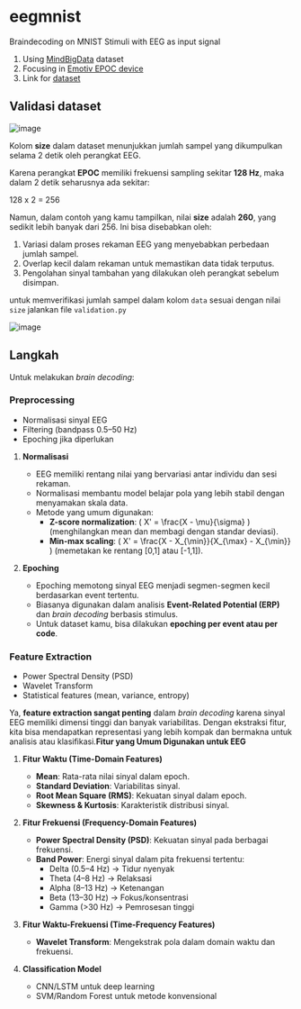 # eegmnist
Braindecoding on MNIST Stimuli with EEG as input signal
1. Using [MindBigData](https://mindbigdata.com/opendb/index.html) dataset
2. Focusing in [Emotiv EPOC device](https://www.emotiv.com/products/epoc-x)
3. Link for [dataset](https://mindbigdata.com/opendb/MindBigData-EP-v1.0.zip)


## Validasi dataset

![image](https://github.com/user-attachments/assets/fde68e6e-4001-4321-b7c2-b9f8f022cc63)

Kolom **size** dalam dataset menunjukkan jumlah sampel yang dikumpulkan selama 2 detik oleh perangkat EEG.  

Karena perangkat **EPOC** memiliki frekuensi sampling sekitar **128 Hz**, maka dalam 2 detik seharusnya ada sekitar:  

128 x 2 = 256 

Namun, dalam contoh yang kamu tampilkan, nilai **size** adalah **260**, yang sedikit lebih banyak dari 256. Ini bisa disebabkan oleh:
1. Variasi dalam proses rekaman EEG yang menyebabkan perbedaan jumlah sampel.
2. Overlap kecil dalam rekaman untuk memastikan data tidak terputus.
3. Pengolahan sinyal tambahan yang dilakukan oleh perangkat sebelum disimpan.

untuk memverifikasi jumlah sampel dalam kolom `data` sesuai dengan nilai `size` jalankan file `validation.py`

![image](https://github.com/user-attachments/assets/46438b9c-e5a6-425e-8b06-f41e22d2ae11)

## Langkah

Untuk melakukan *brain decoding*:  

### **Preprocessing**  

- Normalisasi sinyal EEG  
- Filtering (bandpass 0.5–50 Hz)  
- Epoching jika diperlukan  


1. **Normalisasi**  
   - EEG memiliki rentang nilai yang bervariasi antar individu dan sesi rekaman.  
   - Normalisasi membantu model belajar pola yang lebih stabil dengan menyamakan skala data.  
   - Metode yang umum digunakan:
     - **Z-score normalization**: \( X' = \frac{X - \mu}{\sigma} \) (menghilangkan mean dan membagi dengan standar deviasi).  
     - **Min-max scaling**: \( X' = \frac{X - X_{\min}}{X_{\max} - X_{\min}} \) (memetakan ke rentang [0,1] atau [-1,1]).  

2. **Epoching**  
   - Epoching memotong sinyal EEG menjadi segmen-segmen kecil berdasarkan event tertentu.  
   - Biasanya digunakan dalam analisis **Event-Related Potential (ERP)** dan *brain decoding* berbasis stimulus.  
   - Untuk dataset kamu, bisa dilakukan **epoching per event atau per code**.  




### **Feature Extraction**  
- Power Spectral Density (PSD)  
- Wavelet Transform  
- Statistical features (mean, variance, entropy)  

Ya, **feature extraction sangat penting** dalam *brain decoding* karena sinyal EEG memiliki dimensi tinggi dan banyak variabilitas. Dengan ekstraksi fitur, kita bisa mendapatkan representasi yang lebih kompak dan bermakna untuk analisis atau klasifikasi.**Fitur yang Umum Digunakan untuk EEG**

1. **Fitur Waktu (Time-Domain Features)**
   - **Mean**: Rata-rata nilai sinyal dalam epoch.
   - **Standard Deviation**: Variabilitas sinyal.
   - **Root Mean Square (RMS)**: Kekuatan sinyal dalam epoch.
   - **Skewness & Kurtosis**: Karakteristik distribusi sinyal.

2. **Fitur Frekuensi (Frequency-Domain Features)**
   - **Power Spectral Density (PSD)**: Kekuatan sinyal pada berbagai frekuensi.
   - **Band Power**: Energi sinyal dalam pita frekuensi tertentu:
     - Delta (0.5–4 Hz) → Tidur nyenyak
     - Theta (4–8 Hz) → Relaksasi
     - Alpha (8–13 Hz) → Ketenangan
     - Beta (13–30 Hz) → Fokus/konsentrasi
     - Gamma (>30 Hz) → Pemrosesan tinggi

3. **Fitur Waktu-Frekuensi (Time-Frequency Features)**
   - **Wavelet Transform**: Mengekstrak pola dalam domain waktu dan frekuensi.



3. **Classification Model**  
   - CNN/LSTM untuk deep learning  
   - SVM/Random Forest untuk metode konvensional  




